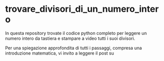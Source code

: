 # trovare_divisori_di_un_numero_intero
In questa repository trovate il codice python completo per leggere un numero intero da tastiera e stampare a video tutti i suoi divisori.

Per una spiegazione approfondita di tutti i passaggi, compresa una introduzione matematica, vi invito a leggere il post su 

